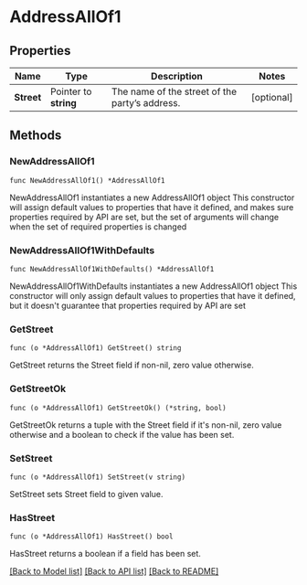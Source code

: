 # AddressAllOf1

## Properties

Name | Type | Description | Notes
------------ | ------------- | ------------- | -------------
**Street** | Pointer to **string** | The name of the street of the party’s address. | [optional] 

## Methods

### NewAddressAllOf1

`func NewAddressAllOf1() *AddressAllOf1`

NewAddressAllOf1 instantiates a new AddressAllOf1 object
This constructor will assign default values to properties that have it defined,
and makes sure properties required by API are set, but the set of arguments
will change when the set of required properties is changed

### NewAddressAllOf1WithDefaults

`func NewAddressAllOf1WithDefaults() *AddressAllOf1`

NewAddressAllOf1WithDefaults instantiates a new AddressAllOf1 object
This constructor will only assign default values to properties that have it defined,
but it doesn't guarantee that properties required by API are set

### GetStreet

`func (o *AddressAllOf1) GetStreet() string`

GetStreet returns the Street field if non-nil, zero value otherwise.

### GetStreetOk

`func (o *AddressAllOf1) GetStreetOk() (*string, bool)`

GetStreetOk returns a tuple with the Street field if it's non-nil, zero value otherwise
and a boolean to check if the value has been set.

### SetStreet

`func (o *AddressAllOf1) SetStreet(v string)`

SetStreet sets Street field to given value.

### HasStreet

`func (o *AddressAllOf1) HasStreet() bool`

HasStreet returns a boolean if a field has been set.


[[Back to Model list]](../README.md#documentation-for-models) [[Back to API list]](../README.md#documentation-for-api-endpoints) [[Back to README]](../README.md)


